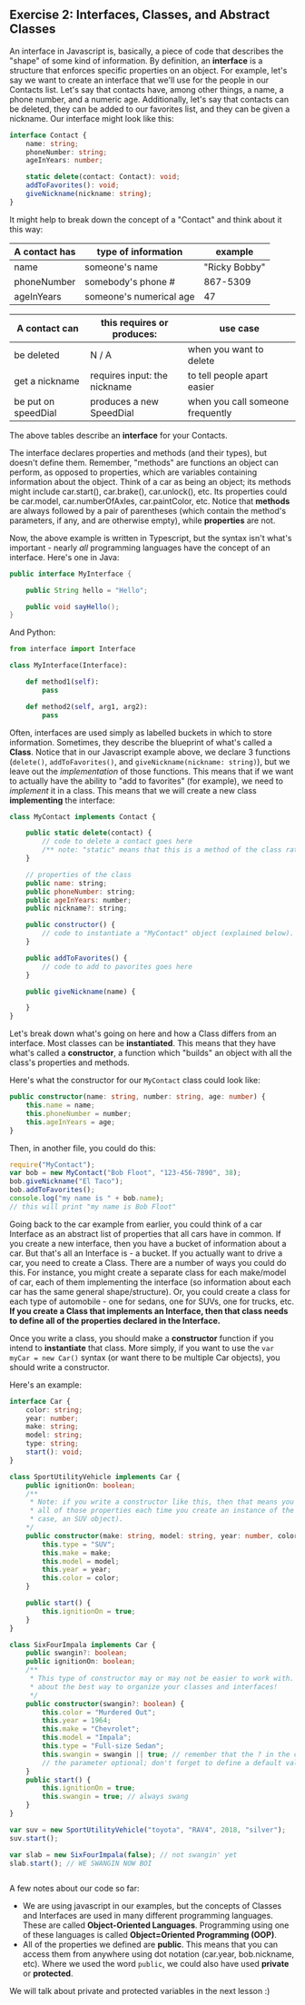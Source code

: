 
## Exercise 2: Interfaces, Classes, and Abstract Classes

An interface in Javascript is, basically, a piece of code that describes the "shape" of some kind of information. By definition, an __interface__ is a structure that enforces specific properties on an object. For example, let's say we want to create an interface that we'll use for the people in our Contacts list. Let's say that contacts have, among other things, a name, a phone number, and a numeric age. Additionally, let's say that contacts can be deleted, they can be added to our favorites list, and they can be given a nickname. Our interface might look like this:  

```ts
interface Contact {
    name: string;
    phoneNumber: string;
    ageInYears: number;

    static delete(contact: Contact): void;
    addToFavorites(): void;
    giveNickname(nickname: string);
}
```

It might help to break down the concept of a "Contact" and think about it this way:  



|   A contact has  |    type of information     |      example      |
|------------------|----------------------------|-------------------|
|   name           |        someone's name      |   "Ricky Bobby"   |
|   phoneNumber    |      somebody's phone #    |      867-5309     |
|   ageInYears     |  someone's numerical age   |   47              |

|   A contact can  | this requires or produces: |      use case     |
|------------------|----------------------------|-------------------|
|   be deleted     |        N / A               |when you want to delete|
| get a nickname   |requires input: the nickname|to tell people apart easier|
|be put on speedDial| produces a new SpeedDial  |  when you call someone frequently|

The above tables describe an __interface__ for your Contacts.

The interface declares properties and methods (and their types), but doesn't define them. Remember, "methods" are functions an object can perform, as opposed to properties, which are variables containing information about the object. Think of a car as being an object; its methods might include car.start(), car.brake(), car.unlock(), etc. Its properties could be car.model, car.numberOfAxles, car.paintColor, etc. Notice that __methods__ are always followed by a pair of parentheses (which contain the method's parameters, if any, and are otherwise empty), while __properties__ are not.

Now, the above example is written in Typescript, but the syntax isn't what's important - nearly *all* programming languages have the concept of an interface. Here's one in Java:

```java
public interface MyInterface {

    public String hello = "Hello";

    public void sayHello();
}
```

And Python:

```py
from interface import Interface

class MyInterface(Interface):

    def method1(self):
        pass

    def method2(self, arg1, arg2):
        pass
```

Often, interfaces are used simply as labelled buckets in which to store information. Sometimes, they describe the blueprint of what's called a __Class__. Notice that in our Javascript example above, we declare 3 functions (`delete()`, `addToFavorites()`, and `giveNickname(nickname: string)`), but we leave out the *implementation* of those functions. This means that if we want to actually have the ability to "add to favorites" (for example), we need to *implement* it in a class. This means that we will create a new class __implementing__ the interface:

```js
class MyContact implements Contact {

    public static delete(contact) {
        // code to delete a contact goes here
        /** note: "static" means that this is a method of the class rather than an instance of the class (explained below) */
    }

    // properties of the class
    public name: string;
    public phoneNumber: string;
    public ageInYears: number;
    public nickname?: string;

    public constructor() {
        // code to instantiate a "MyContact" object (explained below).
    }

    public addToFavorites() {
        // code to add to pavorites goes here
    }

    public giveNickname(name) {

    }
}
```  

Let's break down what's going on here and how a Class differs from an interface. Most classes can be __instantiated__. This means that they have what's called a __constructor__, a function which "builds" an object with all the class's properties and methods.

Here's what the constructor for our `MyContact` class could look like:
```ts
public constructor(name: string, number: string, age: number) {
    this.name = name;
    this.phoneNumber = number;
    this.ageInYears = age;
}
```

Then, in another file, you could do this:

```ts
require("MyContact");
var bob = new MyContact("Bob Floot", "123-456-7890", 38);
bob.giveNickname("El Taco");
bob.addToFavorites();
console.log("my name is " + bob.name);
// this will print "my name is Bob Floot"
```

Going back to the car example from earlier, you could think of a car Interface as an abstract list of properties that all cars have in common. If you create a new interface, then you have a bucket of information about a car. But that's all an Interface is - a bucket. If you actually want to drive a car, you need to create a Class. There are a number of ways you could do this. For instance, you might create a separate class for each make/model of car, each of them implementing the interface (so information about each car has the same general shape/structure). Or, you could create a class for each type of automobile - one for sedans, one for SUVs, one for trucks, etc. __If you create a Class that implements an Interface, then that class needs to define all of the properties declared in the Interface.__

Once you write a class, you should make a __constructor__ function if you intend to __instantiate__ that class. More simply, if you want to use the `var myCar = new Car()` syntax (or want there to be multiple Car objects), you should write a constructor.

Here's an example:
```ts
interface Car {
    color: string;
    year: number;
    make: string;
    model: string;
    type: string;
    start(): void;
}

class SportUtilityVehicle implements Car {
    public ignitionOn: boolean;
    /** 
     * Note: if you write a constructor like this, then that means you **MUST** provide
     * all of those properties each time you create an instance of the class (in this 
     * case, an SUV object).
    */
    public constructor(make: string, model: string, year: number, color: string) {
        this.type = "SUV";
        this.make = make;
        this.model = model;
        this.year = year;
        this.color = color;
    }

    public start() {
        this.ignitionOn = true;
    }
}

class SixFourImpala implements Car {
    public swangin?: boolean;
    public ignitionOn: boolean;
    /**
     * This type of constructor may or may not be easier to work with. Think critically 
     * about the best way to organize your classes and interfaces!
     */
    public constructor(swangin?: boolean) {
        this.color = "Murdered Out";
        this.year = 1964;
        this.make = "Chevrolet";
        this.model = "Impala";
        this.type = "Full-size Sedan";
        this.swangin = swangin || true; // remember that the ? in the constructor makes
        // the parameter optional; don't forget to define a default value here!
    }
    public start() {
        this.ignitionOn = true;
        this.swangin = true; // always swang
    }
}

var suv = new SportUtilityVehicle("toyota", "RAV4", 2018, "silver");
suv.start();

var slab = new SixFourImpala(false); // not swangin' yet
slab.start(); // WE SWANGIN NOW BOI



```

A few notes about our code so far:
- We are using javascript in our examples, but the concepts of Classes and Interfaces are used in many different programming languages. These are called __Object-Oriented Languages__. Programming using one of these languages is called __Object=Oriented Programming (OOP)__.
- All of the properties we defined are __public__. This means that you can access them from anywhere using dot notation (car.year, bob.nickname, etc). Where we used the word `public`, we could also have used __private__ or __protected__.

We will talk about private and protected variables in the next lesson :)